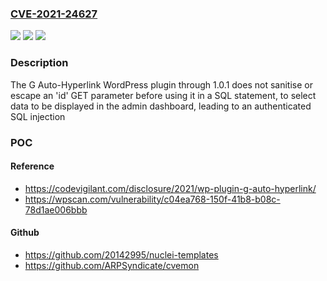 ### [CVE-2021-24627](https://cve.mitre.org/cgi-bin/cvename.cgi?name=CVE-2021-24627)
![](https://img.shields.io/static/v1?label=Product&message=G%20Auto-Hyperlink&color=blue)
![](https://img.shields.io/static/v1?label=Version&message=1.0.1%3C%3D%201.0.1%20&color=brighgreen)
![](https://img.shields.io/static/v1?label=Vulnerability&message=CWE-89%20SQL%20Injection&color=brighgreen)

### Description

The G Auto-Hyperlink WordPress plugin through 1.0.1 does not sanitise or escape an 'id' GET parameter before using it in a SQL statement, to select data to be displayed in the admin dashboard, leading to an authenticated SQL injection

### POC

#### Reference
- https://codevigilant.com/disclosure/2021/wp-plugin-g-auto-hyperlink/
- https://wpscan.com/vulnerability/c04ea768-150f-41b8-b08c-78d1ae006bbb

#### Github
- https://github.com/20142995/nuclei-templates
- https://github.com/ARPSyndicate/cvemon

